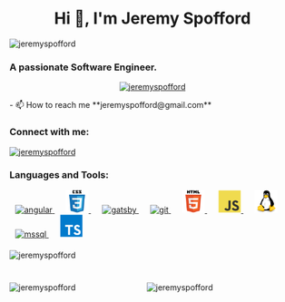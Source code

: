 <style>
    .languages a {
        padding: 10px;
    }

    .card {
        margin: 20px 0;
    }

    .center {
        text-align: center;
    }

    .row {
        width: 100%;
        display: inline-block;
    }

    .column {
        width: calc(50% - 20px);
        float: left;
        margin-right: 10px;
    }
</style>

<h1 class="center">Hi 👋, I'm Jeremy Spofford</h1>
<p> 
    <img src="https://komarev.com/ghpvc/?username=jeremyspofford&label=Profile%20views&color=0e75b6&style=flat" alt="jeremyspofford" /> 
</p>

<section id="about">
    <h3>A passionate Software Engineer.</h3>
    <p class="center"> 
        <a href="https://github.com/ryo-ma/github-profile-trophy"><img src="https://github-profile-trophy.vercel.app/?username=jeremyspofford" alt="jeremyspofford" /></a>
    </p>
</section>

<section id="contact">
    <p> - 📫 How to reach me **jeremyspofford@gmail.com**</p>
    <h3>Connect with me:</h3>
    <p>
        <a href="https://linkedin.com/in/jeremyspofford" target="blank"><img class="center" src="https://raw.githubusercontent.com/rahuldkjain/github-profile-readme-generator/master/src/images/icons/Social/linked-in-alt.svg" alt="jeremyspofford" height="30" width="40" /></a>
    </p>
</section>

<section class="languages">
    <h3>Languages and Tools:</h3>
    <p> 
            <a href="https://angular.io" target="_blank" rel="noreferrer"> <img src="https://angular.io/assets/images/logos/angular/angular.svg" alt="angular" width="40" height="40"/> </a> 
            <a href="https://www.w3schools.com/css/" target="_blank" rel="noreferrer"> <img src="https://raw.githubusercontent.com/devicons/devicon/master/icons/css3/css3-original-wordmark.svg" alt="css3" width="40" height="40"/> </a> 
            <a href="https://www.gatsbyjs.com/" target="_blank" rel="noreferrer"> <img src="https://www.vectorlogo.zone/logos/gatsbyjs/gatsbyjs-icon.svg" alt="gatsby" width="40" height="40"/> </a> 
            <a href="https://git-scm.com/" target="_blank" rel="noreferrer"> <img src="https://www.vectorlogo.zone/logos/git-scm/git-scm-icon.svg" alt="git" width="40" height="40"/> </a> 
            <a href="https://www.w3.org/html/" target="_blank" rel="noreferrer"> <img src="https://raw.githubusercontent.com/devicons/devicon/master/icons/html5/html5-original-wordmark.svg" alt="html5" width="40" height="40"/> </a> 
            <a href="https://developer.mozilla.org/en-US/docs/Web/JavaScript" target="_blank" rel="noreferrer"> <img src="https://raw.githubusercontent.com/devicons/devicon/master/icons/javascript/javascript-original.svg" alt="javascript" width="40" height="40"/> </a> 
            <a href="https://www.linux.org/" target="_blank" rel="noreferrer"> <img src="https://raw.githubusercontent.com/devicons/devicon/master/icons/linux/linux-original.svg" alt="linux" width="40" height="40"/> </a> 
            <a href="https://www.microsoft.com/en-us/sql-server" target="_blank" rel="noreferrer"> <img src="https://www.svgrepo.com/show/303229/microsoft-sql-server-logo.svg" alt="mssql" width="40" height="40"/> </a> 
            <a href="https://www.typescriptlang.org/" target="_blank" rel="noreferrer"> <img src="https://raw.githubusercontent.com/devicons/devicon/master/icons/typescript/typescript-original.svg" alt="typescript" width="40" height="40"/> </a> 
    </p>
    <p class="card"><img class="center" src="https://github-readme-stats.vercel.app/api/top-langs?username=jeremyspofford&show_icons=true&locale=en&layout=compact" alt="jeremyspofford" /></p>
</section>

<section id="stats">
    <div class="row">
        <div class="column">
            <p class="card"><img class="center" src="https://github-readme-stats.vercel.app/api?username=jeremyspofford&show_icons=true&locale=en" alt="jeremyspofford" /></p>
        </div>
        <div class="column">
            <p class="card"><img class="center" src="https://github-readme-streak-stats.herokuapp.com/?user=jeremyspofford&" alt="jeremyspofford" /></p>
        </div>
    </div>
</section>